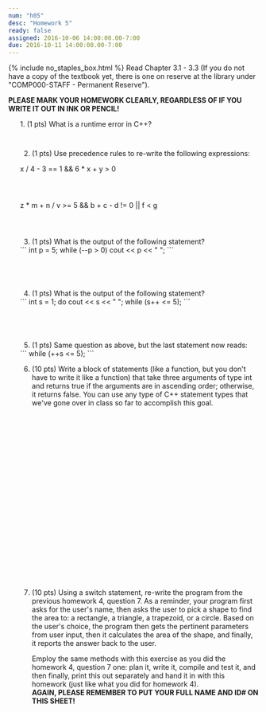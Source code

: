 ```yaml
---
num: "h05"
desc: "Homework 5"
ready: false
assigned: 2016-10-06 14:00:00.00-7:00
due: 2016-10-11 14:00:00.00-7:00
---
```

{% include no_staples_box.html %}
Read Chapter 3.1 - 3.3 (If you do not have a copy of the textbook yet, there is one on reserve at the library under "COMP000-STAFF - Permanent Reserve").

<b>PLEASE MARK YOUR HOMEWORK CLEARLY, REGARDLESS OF IF YOU WRITE IT OUT IN INK OR PENCIL!</b>

<ol markdown="1">
1.	(1 pts) What is a runtime error in C++?
  <div style="margin-bottom:3em"></div>

2.	(1 pts) Use precedence rules to re-write the following expressions:
  <div style="margin-bottom:1em"></div>
	x / 4 - 3 == 1 && 6 * x + y > 0
  <div style="margin-bottom:4em"></div>
	z * m + n / v >= 5 && b + c - d != 0 || f < g
  <div style="margin-bottom:4em"></div>

3.	(1 pts) What is the output of the following statement?
  <div markdown="1">
```
int p = 5;
while (--p > 0)
     cout << p << " ";
```
  </div>
  <div style="margin-bottom:5em"></div>

4.	(1 pts) What is the output of the following statement?
  <div markdown="1">
```
int s = 1;
do
     cout << s << " ";
while (s++ <= 5);
```
  </div>
  <div style="margin-bottom:5em"></div>

5.	(1 pts) Same question as above, but the last statement now reads:

  <div markdown="1">
```
while (++s <= 5);
```
  </div>
  <div class="pagebreak"></div>

6.	(10 pts) Write a block of statements (like a function, but you don't have to write it like a function) that take three arguments of type int and returns true if the arguments are in ascending order; otherwise, it returns false. You can use any type of C++ statement types that we've gone over in class so far to accomplish this goal.
	<div style="margin-bottom:26em"></div>

7.	(10 pts) Using a switch statement, re-write the program from the previous homework 4, question 7. As a reminder, your program first asks for the user's name, then asks the user to pick a shape to find the area to: a rectangle, a triangle, a trapezoid, or a circle. Based on the user's choice, the program then gets the pertinent parameters from user input, then it calculates the area of the shape, and finally, it reports the answer back to the user.
	<div style="margin-bottom:1em"></div>
	Employ the same methods with this exercise as you did the homework 4, question 7 one: plan it, write it, compile and test it, and then finally, print this out separately and hand it in with this homework (just like what you did for homework 4).
	<div style="margin-bottom:0em"></div>
	<b>AGAIN, PLEASE REMEMBER TO PUT YOUR FULL NAME AND ID# ON THIS SHEET!</b>
	
</ol>

